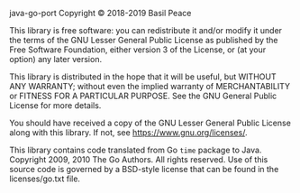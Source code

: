 java-go-port
Copyright © 2018-2019  Basil Peace

This library is free software: you can redistribute it and/or modify
it under the terms of the GNU Lesser General Public License
as published by the Free Software Foundation, either version 3
of the License, or (at your option) any later version.

This library is distributed in the hope that it will be useful,
but WITHOUT ANY WARRANTY; without even the implied warranty of
MERCHANTABILITY or FITNESS FOR A PARTICULAR PURPOSE.  See the
GNU General Public License for more details.

You should have received a copy of the GNU Lesser General Public License
along with this library.  If not, see <https://www.gnu.org/licenses/>.


This library contains code translated
from Go `time` package to Java.
Copyright 2009, 2010 The Go Authors. All rights reserved.
Use of this source code is governed by a BSD-style
license that can be found in the licenses/go.txt file.
